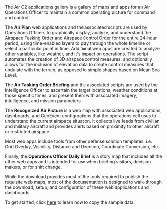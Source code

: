<p>The Air C2 applications gallery is a gallery of maps and apps for an Air Operations Officer to maintain a common operating picture for command and control.</p>
<p>The <b>Air Plan</b> web applications and the associated scripts are used by Operations Officers to graphically display, analyze, and understand the Airspace Tasking Order and Airspace Control Order for the entire 24-hour period, using time-enabled layers to play through the whole timeline or select a particular point in time. Additional web apps are created to analyze other variables, like weather, and it's impact on operations. The script automates the creation of 3D airspace control measures, and optionally allows for the inclusion of elevation data to create control measures that undulate with the terrain, as opposed to simple shapes based on Mean Sea Level.</p>
<p>The <b>Air Tasking Order Briefing</b> and the associated scripts are used by the Intelligence Officer to ascertain the target locations, weather conditions at those specific times, and present them with associated imagery, intelligence, and mission parameters.</p>
<p>The <b>Recognized Air Picture</b> is a web map with associated web applications, dashboards, and GeoEvent configurations that the operations cell uses to understand the current airspace situation. It collects live feeds from civilian and military aircraft and provides alerts based on proximity to other aircraft or restricted airspace.</p>
<p>Most web apps include tools from other defense solution templates, i.e. Grid Overlay, Visibility, Distance and Direction, Coordinate Conversion, etc.</p>
<p>Finally, the <b>Operations Officer Daily Brief</b> is a story map that includes all the other web apps and is intended for use when briefing visitors, decision makers, or for shift change.</p>
<p>While the download provides most of the tools required to publish the requisite web maps, most of the documentation is designed to walk-through the download, setup, and configuration of these web applications and dashboards.</p>
<p>To get started, click <a href="./Copy-the-Sample-Data.md">here</a> to learn how to copy the sample data.</p>